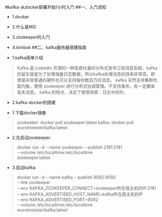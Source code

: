 #kafka-从docker部署开始1小时入门
##一、入门须知
- 1.docker
 
- 2.什么是MQ
 
- 3.zookeeper的入门
 
+ 4.lombok
##二、kafka服务器搭建指南
- 1.kafka简单介绍

>Kafka 是 LinkedIn  开源的一种高吞吐量的分布式发布订阅消息系统，kafka的诞生就是为了处理海量日志数据，所以kafka处理消息的效率非常高，即使是非常普通的硬件也可以支持每秒数百万的消息。
kafka 天然支持集群负载均衡，使用 zookeeper 进行分布式协调管理。不支持事务，有一定概率丢失消息。
kafka 的特点，决定了使用场景：日志中间件。
- 2.kafka-docker的搭建

 + 1.下载docker镜像  
>zookeeker: docker pull zookeeper:latest 
kafka: docker pull wurstmeister/kafka:latest
+ 2.先启动zookeeper:  
>docker run -d --name zookeeper --publish 2181:2181 \
--volume /etc/localtime:/etc/localtime \
zookeeper:latest
+ 3.启动kafka  
>docker run -d --name kafka --publish 9092:9092 \
 --link zookeeper \
 --env KAFKA_ZOOKEEPER_CONNECT=zookeeper所在宿主机的IP:2181 \
 --env KAFKA_ADVERTISED_HOST_NAME=kafka所在宿主机的IP \
 --env KAFKA_ADVERTISED_PORT=9092 \
 --volume /etc/localtime:/etc/localtime \
 wurstmeister/kafka:latest



